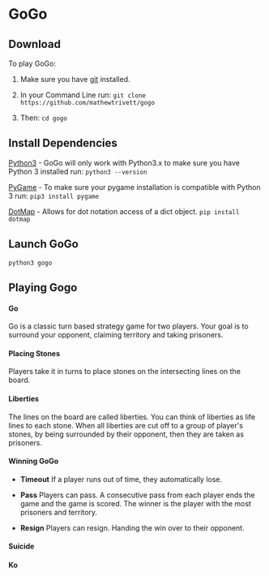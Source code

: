 # GoGo


## Download

To play GoGo:

1. Make sure you have [git](https://git-scm.com/) installed.
2. In your Command Line run:
`git clone https://github.com/mathewtrivett/gogo`

3. Then:
`cd gogo`


## Install Dependencies

[Python3](https://www.python.org/downloads/) - GoGo will only work with Python3.x to make sure you have Python 3 installed run:
`python3 --version`

[PyGame](http://www.pygame.org/hifi.html) - To make sure your pygame installation is compatible with Python 3 run:
`pip3 install pygame`

[DotMap](https://github.com/drgrib/dotmap) - Allows for dot notation access of a dict object.
`pip install dotmap`


## Launch GoGo

`python3 gogo`


## Playing Gogo

#### Go

Go is a classic turn based strategy game for two players.  Your goal is to surround your opponent, claiming territory and taking prisoners.


#### Placing Stones

Players take it in turns to place stones on the intersecting lines on the board.


#### Liberties

The lines on the board are called liberties.  You can think of liberties as life lines to each stone.
When all liberties are cut off to a group of player's stones, by being surrounded by their opponent, then they are taken as prisoners.



#### Winning GoGo

+ **Timeout**
If a player runs out of time, they automatically lose.

+ **Pass**
Players can pass.  A consecutive pass from each player ends the game and the game is scored.  The winner is the player with the most prisoners and territory.

+ **Resign**
Players can resign.  Handing the win over to their opponent.


#### Suicide


#### Ko









